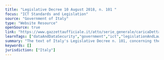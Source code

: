 ```yaml
---
title: "Legislative Decree 10 August 2018, n. 101 "
focus: "ICT Standards and Legislation"
source: "Government of Italy"
type: "Website Resource"
openSource: true
link: "https://www.gazzettaufficiale.it/atto/serie_generale/caricaDettaglioAtto/originario?atto.dataPubblicazioneGazzetta=2018-09-04&atto.codiceRedazionale=18G00129&elenco30giorni=false"
learnTags: ["dataAndDataSecurity","government","ict","legislationAndLaw"]
summary: "The text of Italy's Legislative Decree n. 101, concerning the protection of individuals with regard to the processing of personal data, as well as the free movement of such data."
keywords: []
jurisdiction: ["Italy"]
---
```

